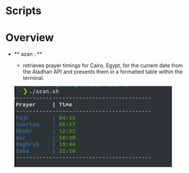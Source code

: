 # Scripts

# Overview

- ** azan : **
  - retrieves prayer timings for Cairo, Egypt, for the current date from the Aladhan API and presents them in a formatted table within the terminal.

  ![Alt text](images/azan.png)

